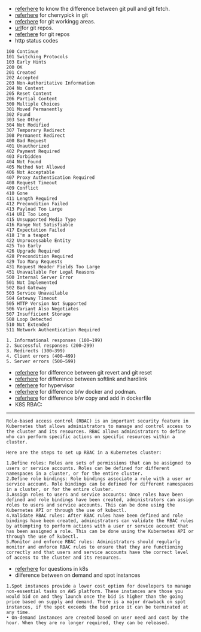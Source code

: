 * [referhere](https://www.gitkraken.com/learn/git/problems/git-pull-vs-fetch#:~:text=When%20comparing%20Git%20pull%20vs,better%20bang%20for%20your%20buck.) to know the difference between git pull and git fetch.
* [referhere](https://www.gitkraken.com/learn/git/cherry-pick) for cherrypick in git
* [referhere](https://blog.knoldus.com/git-working-areas/) for git workingg  areas.
* [url](https://geekflare.com/wp-content/uploads/2021/12/multi-repo-mono-repo-e1640167863631.png)for git repos.
* [referhere](https://geekflare.com/code-repository-strategies/#:~:text=Mono%2Drepo%20favors%20consistency%2C%20whereas,to%20only%20the%20required%20services.) for git repos
* http status codes
```
100 Continue
101 Switching Protocols
103 Early Hints
200 OK
201 Created
202 Accepted
203 Non-Authoritative Information
204 No Content
205 Reset Content
206 Partial Content
300 Multiple Choices
301 Moved Permanently
302 Found
303 See Other
304 Not Modified
307 Temporary Redirect
308 Permanent Redirect
400 Bad Request
401 Unauthorized
402 Payment Required
403 Forbidden
404 Not Found
405 Method Not Allowed
406 Not Acceptable
407 Proxy Authentication Required
408 Request Timeout
409 Conflict
410 Gone
411 Length Required
412 Precondition Failed
413 Payload Too Large
414 URI Too Long
415 Unsupported Media Type
416 Range Not Satisfiable
417 Expectation Failed
418 I'm a teapot
422 Unprocessable Entity
425 Too Early
426 Upgrade Required
428 Precondition Required
429 Too Many Requests
431 Request Header Fields Too Large
451 Unavailable For Legal Reasons
500 Internal Server Error
501 Not Implemented
502 Bad Gateway
503 Service Unavailable
504 Gateway Timeout
505 HTTP Version Not Supported
506 Variant Also Negotiates
507 Insufficient Storage
508 Loop Detected
510 Not Extended
511 Network Authentication Required
```
```
1. Informational responses (100–199)
2. Successful responses (200–299)
3. Redirects (300–399)
4. Client errors (400–499)
5. Server errors (500–599)
```
* [referhere](https://www.atlassian.com/git/tutorials/resetting-checking-out-and-reverting) for  difference between git revert and git reset 
* [referhere](https://www.linkedin.com/pulse/hard-link-soft-link-ana-maria-roman-valencia/) for difference between softlink and hardlink 
* [referhere](https://aws.amazon.com/what-is/hypervisor/#:~:text=A%20hypervisor%20is%20a%20software,individual%20virtual%20machines%20as%20required.) for hypervisor
* [referhere](https://www.knowledgehut.com/blog/devops/docker-vs-podman) for difference b/w docker and podman.
* [referhere](https://www.baeldung.com/ops/docker-copy-add#:~:text=First%2C%20the%20ADD%20directive%20can,the%20overall%20Docker%20image%20size.) for difference b/w copy and add in dockerfile
* K8S RBAC:
------------
```
Role-based access control (RBAC) is an important security feature in Kubernetes that allows administrators to manage and control access to the cluster and its resources. RBAC allows administrators to define who can perform specific actions on specific resources within a cluster.

Here are the steps to set up RBAC in a Kubernetes cluster:

1.Define roles: Roles are sets of permissions that can be assigned to users or service accounts. Roles can be defined for different namespaces in a cluster, or for the entire cluster.
2.Define role bindings: Role bindings associate a role with a user or service account. Role bindings can be defined for different namespaces in a cluster, or for the entire cluster.
3.Assign roles to users and service accounts: Once roles have been defined and role bindings have been created, administrators can assign roles to users and service accounts. This can be done using the Kubernetes API or through the use of kubectl.
4.Validate RBAC rules: After RBAC rules have been defined and role bindings have been created, administrators can validate the RBAC rules by attempting to perform actions with a user or service account that has been assigned a role. This can be done using the Kubernetes API or through the use of kubectl.
5.Monitor and enforce RBAC rules: Administrators should regularly monitor and enforce RBAC rules to ensure that they are functioning correctly and that users and service accounts have the correct level of access to the cluster and its resources.
```
* [referhere](https://manoj777.medium.com/top-7-kubernetes-interview-questions-for-experienced-professionals-part-1-166336c1ec9e) for questions in k8s
* diiference between on demand and spot instances
```
1.Spot instances provide a lower cost option for developers to manage non-essential tasks on AWS platform. These instances are those you would bid on and they launch once the bid is higher than the going price based on supply and demand. There is a major drawback on spot instances, if the spot exceeds the bid price it can be terminated at any time.
• On-demand instances are created based on user need and cost by the hour. When they are no longer required, they can be released.
```

